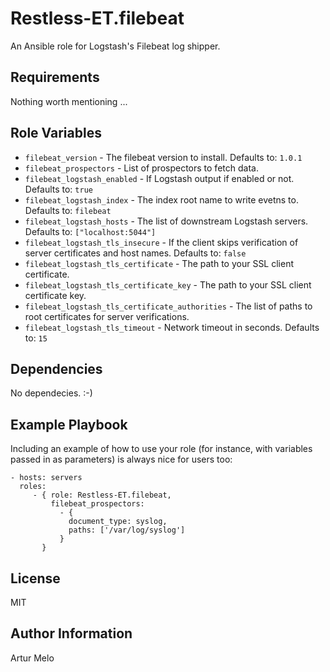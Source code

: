 Restless-ET.filebeat
=========

An Ansible role for Logstash's Filebeat log shipper.

Requirements
------------

Nothing worth mentioning ...

Role Variables
--------------

- `filebeat_version` - The filebeat version to install. Defaults to: `1.0.1`
- `filebeat_prospectors` - List of prospectors to fetch data.
- `filebeat_logstash_enabled` - If Logstash output if enabled or not. Defaults to: `true`
- `filebeat_logstash_index` - The index root name to write evetns to. Defaults to: `filebeat`
- `filebeat_logstash_hosts` - The list of downstream Logstash servers. Defaults to: `["localhost:5044"]`
- `filebeat_logstash_tls_insecure` - If the client skips verification of server certificates and host names. Defaults to: `false`
- `filebeat_logstash_tls_certificate` - The path to your SSL client certificate.
- `filebeat_logstash_tls_certificate_key` - The path to your SSL client certificate key.
- `filebeat_logstash_tls_certificate_authorities` - The list of paths to root certificates for server verifications.
- `filebeat_logstash_tls_timeout` - Network timeout in seconds. Defaults to: `15`


Dependencies
------------

No dependecies. :-)

Example Playbook
----------------

Including an example of how to use your role (for instance, with variables passed in as parameters) is always nice for users too:

    - hosts: servers
      roles:
         - { role: Restless-ET.filebeat,
             filebeat_prospectors:
               - {
                 document_type: syslog,
                 paths: ['/var/log/syslog']
               }
           }

License
-------

MIT

Author Information
------------------

Artur Melo
